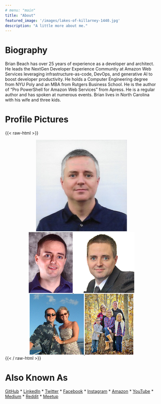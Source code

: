 ```yaml
---
# menu: "main"
title: "About"
featured_image: '/images/lakes-of-killarney-1440.jpg'
description: "A little more about me."
---
```


# Biography 

Brian Beach has over 25 years of experience as a developer and architect. He leads the NextGen Developer Experience Community at Amazon Web Services leveraging infrastructure-as-code, DevOps, and generative AI to boost developer productivity. He holds a Computer Engineering degree from NYU Poly and an MBA from Rutgers Business School. He is the author of “Pro PowerShell for Amazon Web Services” from Apress. He is a regular author and has spoken at numerous events. Brian lives in North Carolina with his wife and three kids. 

# Profile Pictures


{{< raw-html >}}
<center>
  <a href="profile-pictures/brian-beach-default.jpg">
    <img alt="Casual"
      src="profile-pictures/brian-beach-default-thumbnail.jpg" 
      style="display:inline; max-height:200; width: auto">
  </a>
  </br>
  <a href="profile-pictures/brian-beach-casual.jpg">
    <img alt="Casual"
      src="profile-pictures/brian-beach-casual-thumbnail.jpg" 
      style="display:inline; max-height:200; width: auto">
  </a>
  <a href="profile-pictures/brian-beach-formal.jpg">
    <img alt="Formal"
      src="profile-pictures/brian-beach-formal-thumbnail.jpg" 
      style="display:inline; max-height:200; width: auto">
  </a>
  </br>
  <a href="profile-pictures/brian-beach-personal.jpg">
    <img alt="Formal"
      src="profile-pictures/brian-beach-personal-thumbnail.jpg" 
      style="display:inline; max-height:200; width: auto">
  </a>
  <a href="profile-pictures/brian-beach-family.jpg">
    <img alt="Formal"
      src="profile-pictures/brian-beach-family-thumbnail.jpg" 
      style="display:inline; max-height:200; width: auto">
  </a>
</center>
{{< / raw-html >}}

# Also Known As

[GitHub](https://github.com/brianjbeach) \*
[LinkedIn](https://www.linkedin.com/in/brianjbeach/) \*
[Twitter](https://twitter.com/brianjbeach) \*
[Facebook](https://www.facebook.com/brianjbeach) \*
[Instagram](https://www.instagram.com/brianjbeach/) \*
[Amazon](https://www.amazon.com/-/e/B00H679Z3S) \*
[YouTube](https://www.youtube.com/channel/UCQO10DnxJBiLf6aXBSb1hvA) \*
[Medium](https://medium.com/@brianjbeach) \*
[Reddit](https://www.reddit.com/user/brianjbeach) \*
[Meetup](https://www.meetup.com/members/147880072/)